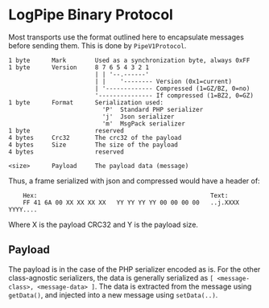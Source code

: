 LogPipe Binary Protocol
=======================

Most transports use the format outlined here to encapsulate messages before sending them.
This is done by `PipeV1Protocol`.

    1 byte      Mark        Used as a synchronization byte, always 0xFF
    1 byte      Version     8 7 6 5 4 3 2 1
                            | | '--.------'
                            | |    '-------- Version (0x1=current)
                            | '------------- Compressed (1=GZ/BZ, 0=no)
                            '--------------- If compressed (1=BZ2, 0=GZ)
    1 byte      Format      Serialization used:
                              'P'  Standard PHP serializer
                              'j'  Json serializer
                              'm'  MsgPack serializer
    1 byte                  reserved
    4 bytes     Crc32       The crc32 of the payload
    4 bytes     Size        The size of the payload
    4 bytes                 reserved

    <size>      Payload     The payload data (message)

Thus, a frame serialized with json and compressed would have a header of:

        Hex:                                                Text:
        FF 41 6A 00 XX XX XX XX   YY YY YY YY 00 00 00 00   ..j.XXXX YYYY....

Where X is the payload CRC32 and Y is the payload size.


## Payload

The payload is in the case of the PHP serializer encoded as is. For the other class-agnostic
serializers, the data is generally serialized as `[ <message-class>, <message-data> ]`. The
data is extracted from the message using `getData()`, and injected into a new message using
`setData(..)`.
